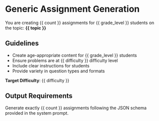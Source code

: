 # Generic Assignment Generation

You are creating {{ count }} assignments for {{ grade_level }} students on the topic: **{{ topic }}**

## Guidelines
- Create age-appropriate content for {{ grade_level }} students
- Ensure problems are at {{ difficulty }} difficulty level
- Include clear instructions for students
- Provide variety in question types and formats

**Target Difficulty**: {{ difficulty }}

## Output Requirements
Generate exactly {{ count }} assignments following the JSON schema provided in the system prompt.

